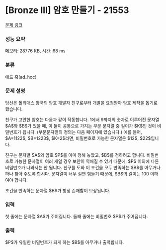 # [Bronze III] 암호 만들기 - 21553 

[문제 링크](https://www.acmicpc.net/problem/21553) 

### 성능 요약

메모리: 28776 KB, 시간: 68 ms

### 분류

애드 혹(ad_hoc)

### 문제 설명

<p>당신은 폴리매스 왕국의 암호 개발자 친구로부터 개발을 요청받아 암호 제작을 돕기로 했습니다.</p>

<p>친구가 고안한 암호는 다음과 같이 작동합니다. 1에서 9까지의 숫자로 이루어진 문자열 $A$와 $B$가 있을 때, 이 둘이 공통으로 가지는 부분 문자열 중 길이가 $K$인 것이 비밀번호가 됩니다. (부분문자열의 정의는 다음 페이지에 있습니다.) 예를 들어, $A=1122$, $B=1223$, $K=2$라면, 비밀번호로 가능한 문자열은 $12$, $22$입니다.</p>

<p>친구는 문자열 $A$와 암호 $P$를 이미 정해 놓았고, $B$를 정하려고 합니다. 비밀번호로 가능한 문자열이 여러 개일 경우 보안이 약해질 수 있기 때문에, $P$ 이외에 다른 비밀번호가 나와서는 안 됩니다. 친구를 도와 이 조건을 모두 만족하는 $B$를 아무거나 하나 찾아 주도록 합시다. 문자열이 너무 길면 힘들기 때문에, $B$의 길이는 100 이하여야 합니다.</p>

<p>조건을 만족하는 문자열 $B$가 항상 존재함이 보장됩니다.</p>

### 입력 

 <p>첫 줄에는 문자열 $A$가 주어집니다. 둘째 줄에는 비밀번호 $P$가 주어집니다.</p>

### 출력 

 <p>$P$가 유일한 비밀번호가 되게 하는 $B$를 아무거나 출력합니다.</p>

